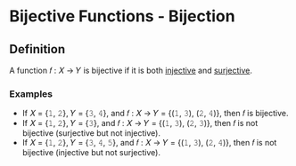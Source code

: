 # Bijective Functions - Bijection

## Definition

A function &#x1D453; : &#x1D44B; &#x2192; &#x1D44C; is bijective if it is both [injective](injective.md#definition) and [surjective](surjective.md#definition).

### Examples

- If &#x1D44B; = {&#x1D7F7;, &#x1D7F8;}, &#x1D44C; = {&#x1D7F9;, &#x1D7FA;}, and &#x1D453; : &#x1D44B; &#x2192; &#x1D44C; = {(&#x1D7F7;, &#x1D7F9;), (&#x1D7F8;, &#x1D7FA;)}, then &#x1D453; is bijective.
- If &#x1D44B; = {&#x1D7F7;, &#x1D7F8;}, &#x1D44C; = {&#x1D7F9;}, and &#x1D453; : &#x1D44B; &#x2192; &#x1D44C; = {(&#x1D7F7;, &#x1D7F9;), (&#x1D7F8;, &#x1D7F9;)}, then &#x1D453; is not bijective (surjective but not injective).
- If &#x1D44B; = {&#x1D7F7;, &#x1D7F8;}, &#x1D44C; = {&#x1D7F9;, &#x1D7FA;, &#x1D7FB;}, and &#x1D453; : &#x1D44B; &#x2192; &#x1D44C; = {(&#x1D7F7;, &#x1D7F9;), (&#x1D7F8;, &#x1D7FA;)}, then &#x1D453; is not bijective (injective but not surjective).